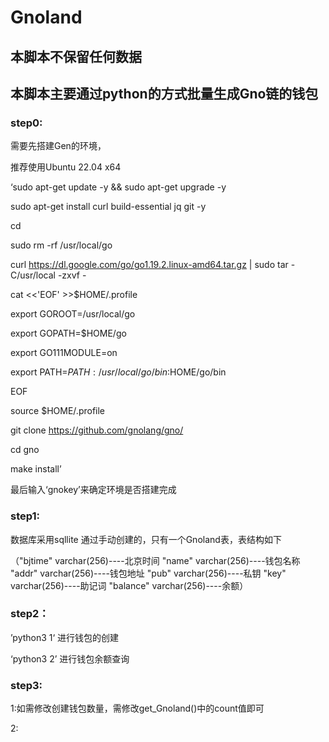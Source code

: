 # Gnoland
## 本脚本不保留任何数据
## 本脚本主要通过python的方式批量生成Gno链的钱包
### step0:

需要先搭建Gen的环境，

推荐使用Ubuntu 22.04 x64

‘sudo apt-get update -y && sudo apt-get upgrade -y

sudo apt-get install curl build-essential jq git -y

cd

sudo rm -rf /usr/local/go

curl https://dl.google.com/go/go1.19.2.linux-amd64.tar.gz | sudo tar -C/usr/local -zxvf -

cat <<'EOF' >>$HOME/.profile

export GOROOT=/usr/local/go

export GOPATH=$HOME/go

export GO111MODULE=on

export PATH=$PATH:/usr/local/go/bin:$HOME/go/bin

EOF

source $HOME/.profile

git clone https://github.com/gnolang/gno/

cd gno

make install’

最后输入‘gnokey’来确定环境是否搭建完成

### step1:

数据库采用sqllite 通过手动创建的，只有一个Gnoland表，表结构如下

（"bjtime" varchar(256)----北京时间
"name" varchar(256)----钱包名称
"addr" varchar(256)----钱包地址
"pub" varchar(256)----私钥
"key" varchar(256)----助记词
"balance" varchar(256)----余额）
### step2：

’python3 1‘ 进行钱包的创建

‘python3 2’ 进行钱包余额查询
### step3:

1:如需修改创建钱包数量，需修改get_Gnoland()中的count值即可

2:
